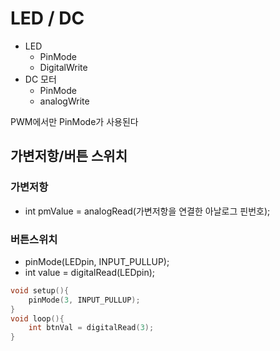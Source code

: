 # LED / DC
- LED
	- PinMode 
	- DigitalWrite
- DC 모터
	- PinMode
	- analogWrite

PWM에서만 PinMode가 사용된다

## 가변저항/버튼 스위치
### 가변저항
- int pmValue = analogRead(가변저항을 연결한 아날로그 핀번호);

### 버튼스위치
- pinMode(LEDpin, INPUT_PULLUP);
- int value = digitalRead(LEDpin);

```C
void setup(){
	pinMode(3, INPUT_PULLUP);
}
void loop(){
	int btnVal = digitalRead(3);
}
```
